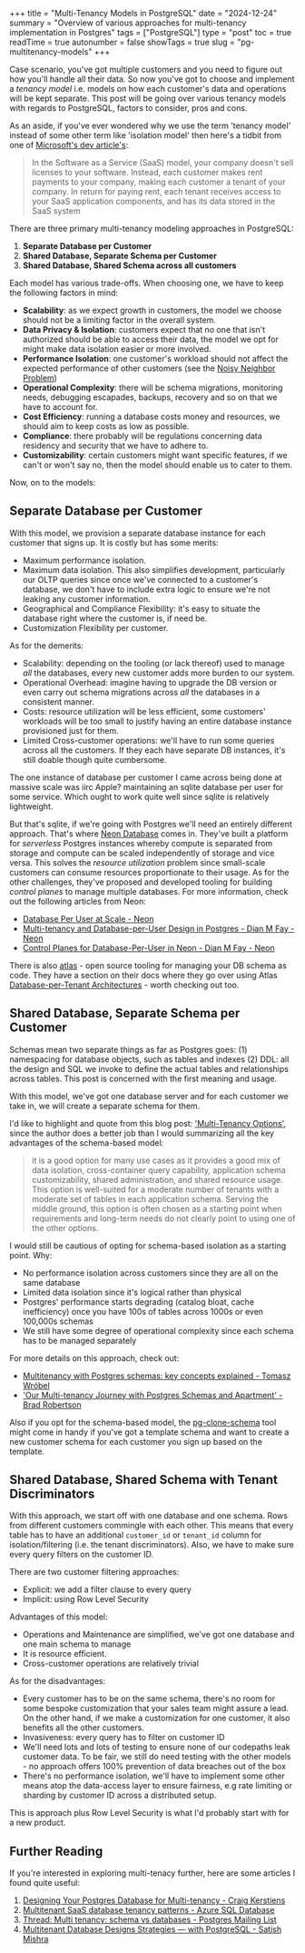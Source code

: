 +++
title = "Multi-Tenancy Models in PostgreSQL"
date = "2024-12-24"
summary = "Overview of various approaches for multi-tenancy implementation in Postgres"
tags = ["PostgreSQL"]
type = "post"
toc = true
readTime = true
autonumber = false
showTags = true
slug = "pg-multitenancy-models"
+++

Case scenario, you've got multiple customers and you need to figure out how
you'll handle all their data. So now you've got to choose and implement a
_tenancy model_ i.e. models on how each customer's data and operations will be
kept separate. This post will be going over various tenancy models with regards
to PostgreSQL, factors to consider, pros and cons.

As an aside, if you've ever wondered why we use the term 'tenancy model' instead
of some other term like 'isolation model' then here's a tidbit from one of
[Microsoft's dev article's](https://learn.microsoft.com/en-us/azure/azure-sql/database/saas-tenancy-app-design-patterns?view=azuresql):

> In the Software as a Service (SaaS) model, your company doesn't sell licenses
> to your software. Instead, each customer makes rent payments to your company,
> making each customer a tenant of your company. In return for paying rent, each
> tenant receives access to your SaaS application components, and has its data
> stored in the SaaS system

There are three primary multi-tenancy modeling approaches in PostgreSQL:

1. **Separate Database per Customer**
2. **Shared Database, Separate Schema per Customer**
3. **Shared Database, Shared Schema across all customers**

Each model has various trade-offs. When choosing one, we have to keep the
following factors in mind:

- **Scalability**: as we expect growth in customers, the model we choose should
  not be a limiting factor in the overall system.
- **Data Privacy & Isolation**: customers expect that no one that isn't
  authorized should be able to access their data, the model we opt for might
  make data isolation easier or more involved.
- **Performance Isolation**: one customer's workload should not affect the
  expected performance of other customers (see the
  [Noisy Neighbor Problem](https://docs.aws.amazon.com/wellarchitected/latest/saas-lens/noisy-neighbor.html))
- **Operational Complexity**: there will be schema migrations, monitoring needs,
  debugging escapades, backups, recovery and so on that we have to account for.
- **Cost Efficiency**: running a database costs money and resources, we should
  aim to keep costs as low as possible.
- **Compliance**: there probably will be regulations concerning data residency
  and security that we have to adhere to.
- **Customizability**: certain customers might want specific features, if we
  can't or won't say no, then the model should enable us to cater to them.

Now, on to the models:

## Separate Database per Customer

With this model, we provision a separate database instance for each customer
that signs up. It is costly but has some merits:

- Maximum performance isolation.
- Maximum data isolation. This also simplifies development, particularly our
  OLTP queries since once we've connected to a customer's database, we don't
  have to include extra logic to ensure we're not leaking any customer
  information.
- Geographical and Compliance Flexibility: it's easy to situate the database
  right where the customer is, if need be.
- Customization Flexibility per customer.

As for the demerits:

- Scalability: depending on the tooling (or lack thereof) used to manage _all_
  the databases, every new customer adds more burden to our system.
- Operational Overhead: imagine having to upgrade the DB version or even carry
  out schema migrations across _all_ the databases in a consistent manner.
- Costs: resource utilization will be less efficient, some customers' workloads
  will be too small to justify having an entire database instance provisioned
  just for them.
- Limited Cross-customer operations: we'll have to run some queries across all
  the customers. If they each have separate DB instances, it's still doable
  though quite cumbersome.

The one instance of database per customer I came across being done at massive
scale was iirc Apple? maintaining an sqlite database per user for some service.
Which ought to work quite well since sqlite is relatively lightweight.

But that's sqlite, if we're going with Postgres we'll need an entirely different
approach. That's where [Neon Database](https://neon.tech/) comes in. They've
built a platform for _serverless_ Postgres instances whereby compute is
separated from storage and compute can be scaled independently of storage and
vice versa. This solves the _resource utilization_ problem since small-scale
customers can consume resources proportionate to their usage. As for the other
challenges, they've proposed and developed tooling for building _control planes_
to manage multiple databases. For more information, check out the following
articles from Neon:

- [Database Per User at Scale - Neon](https://neon.tech/use-cases/database-per-tenant)
- [Multi-tenancy and Database-per-User Design in Postgres - Dian M Fay - Neon](https://neon.tech/blog/multi-tenancy-and-database-per-user-design-in-postgres)
- [Control Planes for Database-Per-User in Neon - Dian M Fay - Neon](https://neon.tech/blog/control-planes-for-database-per-user-in-neon)

There is also [atlas](https://atlasgo.io/) - open source tooling for managing
your DB schema as code. They have a section on their docs where they go over
using Atlas
[Database-per-Tenant Architectures](https://atlasgo.io/guides/database-per-tenant/intro) -
worth checking out too.

## Shared Database, Separate Schema per Customer

Schemas mean two separate things as far as Postgres goes: (1) namespacing for
database objects, such as tables and indexes (2) DDL: all the design and SQL we
invoke to define the actual tables and relationships across tables. This post is
concerned with the first meaning and usage.

With this model, we've got one database server and for each customer we take in,
we will create a separate schema for them.

I'd like to highlight and quote from this blog post:
['Multi-Tenancy Options'](https://bmulholland.ca/for-developers/multi-tenancy-options/),
since the author does a better job than I would summarizing all the key
advantages of the schema-based model:

> it is a good option for many use cases as it provides a good mix of data
> isolation, cross-container query capability, application schema
> customizability, shared administration, and shared resource usage. This option
> is well-suited for a moderate number of tenants with a moderate set of tables
> in each application schema. Serving the middle ground, this option is often
> chosen as a starting point when requirements and long-term needs do not
> clearly point to using one of the other options.

I would still be cautious of opting for schema-based isolation as a starting
point. Why:

- No performance isolation across customers since they are all on the same
  database
- Limited data isolation since it's logical rather than physical
- Postgres' performance starts degrading (catalog bloat, cache inefficiency)
  once you have 100s of tables across 1000s or even 100,000s schemas
- We still have some degree of operational complexity since each schema has to
  be managed separately

For more details on this approach, check out:

- [Multitenancy with Postgres schemas: key concepts explained - Tomasz Wróbel](https://blog.arkency.com/multitenancy-with-postgres-schemas-key-concepts-explained/)
- ['Our Multi-tenancy Journey with Postgres Schemas and
  Apartment' - Brad Robertson](https://medium.com/infinite-monkeys/our-multi-tenancy-journey-with-postgres-schemas-and-apartment-6ecda151a21f)

Also if you opt for the schema-based model, the
[pg-clone-schema](https://github.com/denishpatel/pg-clone-schema) tool might
come in handy if you've got a template schema and want to create a new customer
schema for each customer you sign up based on the template.

## Shared Database, Shared Schema with Tenant Discriminators

With this approach, we start off with one database and one schema. Rows from
different customers commingle with each other. This means that every table has
to have an additional `customer_id` or `tenant_id` column for
isolation/filtering (i.e. the tenant discriminators). Also, we have to make sure
every query filters on the customer ID.

There are two customer filtering approaches:

- Explicit: we add a filter clause to every query
- Implicit: using Row Level Security

Advantages of this model:

- Operations and Maintenance are simplified, we've got one database and one main
  schema to manage
- It is resource efficient.
- Cross-customer operations are relatively trivial

As for the disadvantages:

- Every customer has to be on the same schema, there's no room for some bespoke
  customization that your sales team might assure a lead. On the other hand, if
  we make a customization for one customer, it also benefits all the other
  customers.
- Invasiveness: every query has to filter on customer ID
- We'll need lots and lots of testing to ensure none of our codepaths leak
  customer data. To be fair, we still do need testing with the other models - no
  approach offers 100% prevention of data breaches out of the box
- There's no performance isolation, we'll have to implement some other means
  atop the data-access layer to ensure fairness, e.g rate limiting or sharding
  by customer ID across a distributed setup.

This is approach plus Row Level Security is what I'd probably start with for a
new product.

## Further Reading

If you're interested in exploring multi-tenacy further, here are some articles I
found quite useful:

1. [Designing Your Postgres Database for Multi-tenancy - Craig Kerstiens](https://www.crunchydata.com/blog/designing-your-postgres-database-for-multi-tenancy)
2. [Multitenant SaaS database tenancy patterns - Azure SQL Database](https://learn.microsoft.com/en-us/azure/azure-sql/database/saas-tenancy-app-design-patterns?view=azuresql)
3. [Thread: Multi tenancy: schema vs databases - Postgres Mailing List](https://postgrespro.com/list/thread-id/2196817)
4. [Multitenant Database Designs Strategies — with PostgreSQL - Satish Mishra](https://techtonics.medium.com/multitenant-database-designs-strategies-with-postgresql-55a9e3ec882c)
